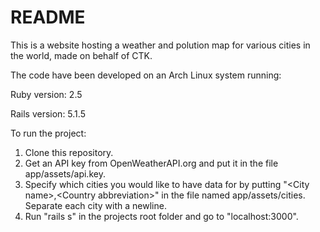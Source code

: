 # README

This is a website hosting a weather and polution map for various cities in the
world, made on behalf of CTK.

The code have been developed on an Arch Linux system running:

Ruby version: 2.5

Rails version: 5.1.5


To run the project:
1. Clone this repository.
2. Get an API key from OpenWeatherAPI.org and put it in the file app/assets/api.key.
3. Specify which cities you would like to have data for by putting "\<City
   name\>,\<Country abbreviation\>" in the file named app/assets/cities. 
   Separate each city with a newline.
4. Run "rails s" in the projects root folder and go to "localhost:3000".
